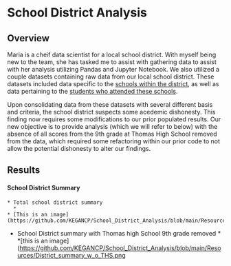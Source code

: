 # School District Analysis

## Overview
Maria is a cheif data scientist for a local school district. With myself being new to the team, she has tasked me to assist with gathering data to assist with her analysis utilizing Pandas and Jupyter Notebook. We also utilized a couple datasets containing raw data from our local school district. These datasets included data specific to the [schools within the district](https://github.com/KEGANCP/School_District_Analysis/blob/main/Resources/schools_complete.csv), as well as data pertaining to the [students who attended these schools](https://github.com/KEGANCP/School_District_Analysis/blob/main/Resources/students_complete.csv).

Upon consolidating data from these datasets with several different basis and criteria, the school district suspects some acedemic dishonesty. This finding now requires some modifications to our prior populated results. Our new objective is to provide analysis (which we will refer to below) with the absence of all scores from the 9th grade at Thomas High School removed from the data, which required some refactoring within our prior code to not allow the potential dishonesty to alter our findings.

## Results 

#### School District Summary
    * Total school district summary
      *
    * [This is an image](https://github.com/KEGANCP/School_District_Analysis/blob/main/Resources/District_Summary_total.png)

  * School District summary with Thomas high School 9th grade removed
    *    
    *[this is an image](https://github.com/KEGANCP/School_District_Analysis/blob/main/Resources/District_summary_w_o_THS.png
